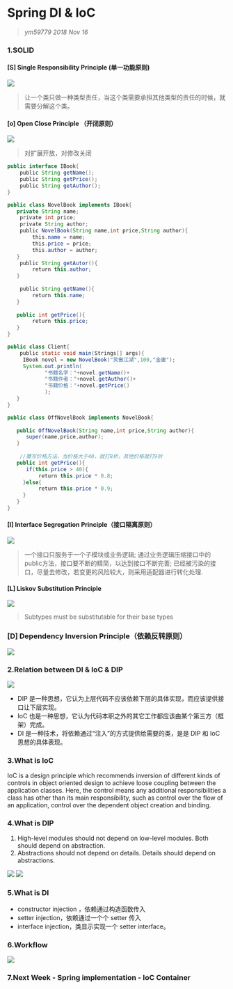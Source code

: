 # Spring DI & IoC
> _ym59779_ 
> _2018 Nov 16_
### 1.**SOLID**
#### [S] Single Responsibility Principle (单一功能原则)
![](https://images2015.cnblogs.com/blog/833855/201612/833855-20161225134507339-1405385614.png)
>让一个类只做一种类型责任，当这个类需要承担其他类型的责任的时候，就需要分解这个类。
#### [o] Open Close Principle （开闭原则）
![](https://images2015.cnblogs.com/blog/833855/201612/833855-20161225143359198-258837981.png)
> 对扩展开放，对修改关闭

``` java
public interface IBook{
    public String getName();
    public String getPrice();
    public String getAuthor();
}
```
``` java 
public class NovelBook implements IBook{
   private String name;
    private int price;  
    private String author;   
    public NovelBook(String name,int price,String author){ 
        this.name = name;     
        this.price = price;     
        this.author = author;
   }   
    public String getAutor(){     
        return this.author;
   }   
        
    public String getName(){
        return this.name;
   }  
 
   public int getPrice(){     
        return this.price;
   } 
}
```
``` java 
public class Client{   
    public static void main(Strings[] args){
     IBook novel = new NovelBook("笑傲江湖",100,"金庸");
     System.out.println(
            "书籍名字："+novel.getName()+
            "书籍作者："+novel.getAuthor()+
            "书籍价格："+novel.getPrice()
            );
   }
}
```

``` java
public class OffNovelBook implements NovelBook{
 
   public OffNovelBook(String name,int price,String author){
      super(name,price,author);
   }
      
    //覆写价格方法，当价格大于40，就打8析，其他价格就打9析
   public int getPrice(){
      if(this.price > 40){ 
          return this.price * 0.8;
     }else{
          return this.price * 0.9;
     }   
   } 
}
```
#### [I] Interface Segregation Principle（接口隔离原则）
![](https://images2015.cnblogs.com/blog/833855/201612/833855-20161225151308167-1584307072.png)
> 一个接口只服务于一个子模块或业务逻辑;
通过业务逻辑压缩接口中的public方法，接口要不断的精简，以达到接口不断完善;
已经被污染的接口，尽量去修改，若变更的风险较大，则采用适配器进行转化处理.
#### [L] Liskov Substitution Principle
![](https://images2015.cnblogs.com/blog/833855/201612/833855-20161225145745339-94188373.png)
> Subtypes must be substitutable for their base types

### [D] Dependency Inversion Principle（依赖反转原则）
![](https://images2015.cnblogs.com/blog/833855/201612/833855-20161225151256807-1927942307.png)
### 2.Relation between DI & IoC & DIP
![](http://www.tutorialsteacher.com/Content/images/ioc/principles-and-patterns.png)

* DIP 是一种思想，它认为上层代码不应该依赖下层的具体实现，而应该提供接口让下层实现。
* IoC 也是一种思想，它认为代码本职之外的其它工作都应该由某个第三方（框架）完成。
* DI 是一种技术，将依赖通过“注入”的方式提供给需要的类，是是 DIP 和 IoC 思想的具体表现。
####
### 3.What is IoC
IoC is a design principle which recommends inversion of different kinds of controls in object oriented design to achieve loose coupling between the application classes. Here, the control means any additional responsibilities a class has other than its main responsibility, such as control over the flow of an application, control over the dependent object creation and binding.

### 4.What is DIP
1. High-level modules should not depend on low-level modules. Both should depend on abstraction.
2. Abstractions should not depend on details. Details should depend on abstractions.

![](https://lotabout.me/2018/Dependency-Inversion-Principle/DIP-dao-normal.png)
![](https://lotabout.me/2018/Dependency-Inversion-Principle/DIP-dao-dip.png)
### 5.What is DI
* constructor injection ，依赖通过构造函数传入
* setter injection，依赖通过一个个 setter 传入
* interface injection，类显示实现一个 setter interface。
### 6.Workflow
![](http://www.tutorialsteacher.com/Content/images/ioc/ioc-steps.png)
### 7.Next Week - Spring implementation - IoC Container
